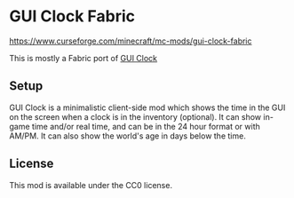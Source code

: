 # GUI Clock Fabric

https://www.curseforge.com/minecraft/mc-mods/gui-clock-fabric

This is mostly a Fabric port of [GUI Clock](https://www.curseforge.com/minecraft/mc-mods/gui-clock)

## Setup

GUI Clock is a minimalistic client-side mod which shows the time in the GUI on the screen when a clock is in the inventory (optional). It can show in-game time and/or real time, and can be in the 24 hour format or with AM/PM. It can also show the world's age in days below the time.

## License

This mod is available under the CC0 license.
